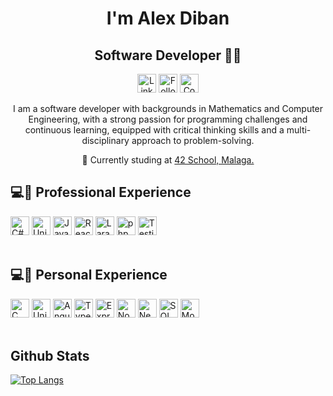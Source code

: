 <h1 align="center">I'm Alex Diban</h1>

<h2 align="center">Software Developer 👨‍💻</h2>
 
<p align="center">
  <a href="https://www.linkedin.com/in/alex-n-diban-iriarte-a24223228/">
	  <img src="https://img.shields.io/badge/-LinkedIn-2975FE?style=for-the-badge&logo=LinkedIn&logoColor=2975FE&labelColor=black" alt="LinkedIn" title="Visit my LinkedIn" height="30"></a>
   <a href="https://github.com/aNeptuno?tab=followers">
	  <img src="https://img.shields.io/badge/-Github-777BB4?style=for-the-badge&logo=github&&logoColor=777BB4&labelColor=black" alt="Followers" title="Follow me on Github" height="30"></a>
  <a href="mailto:iriarte.alex77@gmail.com">
	  <img src="https://img.shields.io/badge/-Gmail-A8B9CC?style=for-the-badge&logo=gmail&&logoColor=A8B9CC&labelColor=black" alt="Contact me" title="Contact me" height="30"></a>
</p>

<p align="center">I am a software developer with backgrounds in Mathematics and Computer Engineering, with a strong passion for programming challenges and continuous learning, equipped with critical thinking skills and a multi-disciplinary approach
to problem-solving.</p>
<p align="center"> 🌱 Currently studing at <a href="https://www.fundaciontelefonica.com/empleabilidad/campus-42/">42 School, Malaga.</a></p>

## 💻💼 Professional Experience 
<div> 
  <img alt="C#" src="https://img.shields.io/badge/C%23-512BD4?style=for-the-badge&logo=csharp&logoColor=512BD4&labelColor=black" height="30">
  <img alt="Unity" src="https://img.shields.io/badge/Unity-A8B9CC?style=for-the-badge&logo=unity&logoColor=A8B9CC&labelColor=black" height="30">
  <img alt="Javascript" src="https://img.shields.io/badge/Javascript-F3DF49?style=for-the-badge&logo=javascript&logoColor=F3DF49&labelColor=black" height="30">
  <img alt="React" src="https://img.shields.io/badge/React-61DAFB?style=for-the-badge&logo=react&logoColor=61DAFB&labelColor=black" height="30">
  <img alt="Laravel" src="https://img.shields.io/badge/Laravel-FF2D20?style=for-the-badge&logo=laravel&logoColor=FF2D20&labelColor=black" height="30">
  <img alt="php" src="https://img.shields.io/badge/php-777BB4?style=for-the-badge&logo=php&logoColor=777BB4&labelColor=black" height="30">
  <img alt="Testing" src="https://img.shields.io/badge/Testing-FFCA28?style=for-the-badge&logo=jest&logoColor=white&labelColor=black" height="30">


</div>
<br>

## 💻🌱 Personal Experience
<div>
  <img alt="C" src="https://img.shields.io/badge/C-A8B9CC?style=for-the-badge&logo=c&logoColor=A8B9CC&labelColor=black" height="30">
  <img alt="Unix" src="https://img.shields.io/badge/Unix-grey?style=for-the-badge&logo=linux&logoColor=grey&labelColor=black" height="30"> 
  <img alt="Angular" src="https://img.shields.io/badge/Angular-E23237?style=for-the-badge&logo=angular&logoColor=E23237&labelColor=black" height="30">
  <img alt="Typescript" src="https://img.shields.io/badge/Typescript-3178C6?style=for-the-badge&logo=typescript&logoColor=3178C6&labelColor=black" height="30">
  <img alt="Express" src="https://img.shields.io/badge/Express-grey?style=for-the-badge&logo=express&logoColor=grey&labelColor=black" height="30">
  <img alt="Node.js" src="https://img.shields.io/badge/Node.js-339933?style=for-the-badge&logo=nodedotjs&logoColor=339933&labelColor=black" height="30">
  <img alt="Next.js" src="https://img.shields.io/badge/Next.js-000000?style=for-the-badge&logo=nextdotjs&logoColor=white" height="30">
  <img alt="SQL" src="https://img.shields.io/badge/SQL-4479A1?style=for-the-badge&logo=mysql&logoColor=4479A1&labelColor=black" height="30">
  <img alt="MongoDB" src="https://img.shields.io/badge/MongoDB-47A248?style=for-the-badge&logo=mongodb&logoColor=47A248&labelColor=black"  height="30">
</div>
<br>

<!-- <img alt="Java / Kotlin" src="https://img.shields.io/badge/Java/Kotlin-7F52FF?style=for-the-badge&logo=kotlin&logoColor=7F52FF&labelColor=black" height="30"> -->
## Github Stats
[![Top Langs](https://github-readme-stats.vercel.app/api/top-langs/?style=for-the-badge&username=aNeptuno&layout=compact&theme=dark&locale=en)](https://github.com/anuraghazra/github-readme-stats)

